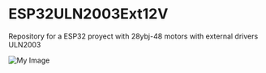 # ESP32ULN2003Ext12V
Repository for a ESP32 proyect with 28ybj-48 motors with external drivers ULN2003

![My Image](V1.1/ESP32ULN2003Ext12VFront.png)
